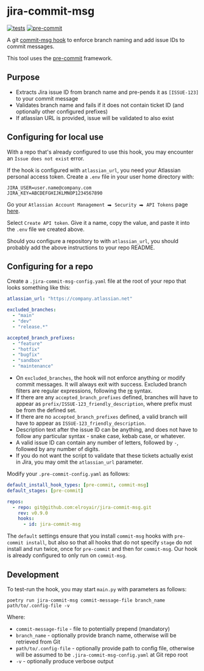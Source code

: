 # jira-commit-msg

[![tests](https://github.com/elroyair/jira-commit-msg/actions/workflows/main.yaml/badge.svg)](https://github.com/elroyair/jira-commit-msg/actions/workflows/main.yaml)
[![pre-commit](https://img.shields.io/badge/pre--commit-enabled-brightgreen?logo=pre-commit)](https://github.com/pre-commit/pre-commit)

A git [commit-msg hook](https://git-scm.com/docs/githooks#_commit_msg) to enforce branch naming and add issue IDs to commit messages.

This tool uses the [pre-commit](https://pre-commit.com/) framework.

## Purpose

- Extracts Jira issue ID from branch name and pre-pends it as `[ISSUE-123]` to your commit message
- Validates branch name and fails if it does not contain ticket ID (and optionally other configured prefixes)
- If atlassian URL is provided, issue will be validated to also exist

## Configuring for local use

With a repo that's already configured to use this hook, you may encounter an `Issue does not exist` error.

If the hook is configured with `atlassian_url`, you need your Atlassian personal access token. Create a `.env` file in your user home directory with:

```shell
JIRA_USER=user.name@company.com
JIRA_KEY=ABCDEFGHIJKLMNOP1234567890
```

Go your `Atlassian Account Management ⮕ Security ⮕ API Tokens` page [here](https://id.atlassian.com/manage-profile/security/api-tokens).

Select `Create API token`. Give it a name, copy the value, and paste it into the `.env` file we created above.

Should you configure a repository to with `atlassian_url`, you should probably add the above instructions to your repo README.

## Configuring for a repo

Create a `.jira-commit-msg-config.yaml` file at the root of your repo that looks something like this:

```yaml
atlassian_url: "https://company.atlassian.net"

excluded_branches:
  - "main"
  - "dev"
  - "release.*"

accepted_branch_prefixes:
  - "feature"
  - "hotfix"
  - "bugfix"
  - "sandbox"
  - "maintenance"
```

- On `excluded_branches`, the hook will not enforce anything or modify commit messages. It will always exit with success. Excluded branch filters are regular expressions, following the [re](https://docs.python.org/3/library/re.html) syntax.
- If there are any `accepted_branch_prefixes` defined, branches will have to appear as `prefix/ISSUE-123_friendly_description`, where prefix must be from the defined set.
- If there are no `accepted_branch_prefixes` defined, a valid branch will have to appear as `ISSUE-123_friendly_description`.
- Description text after the issue ID can be anything, and does not have to follow any particular syntax - snake case, kebab case, or whatever.
- A valid issue ID can contain any number of letters, followed by `-`, followed by any number of digits.
- If you do not want the script to validate that these tickets actually exist in Jira, you may omit the `atlassian_url` parameter.

Modify your `.pre-commit-config.yaml` as follows:

```yaml
default_install_hook_types: [pre-commit, commit-msg]
default_stages: [pre-commit]

repos:
  - repo: git@github.com:elroyair/jira-commit-msg.git
    rev: v0.9.0
    hooks:
      - id: jira-commit-msg
```

The `default` settings ensure that you install `commit-msg` hooks with `pre-commit install`, but also so that all hooks that do not specify `stage` do not install and run twice, once for `pre-commit` and then for `commit-msg`. Our hook is already configured to only run on `commit-msg`.

## Development

To test-run the hook, you may start `main.py` with parameters as follows:

```shell
poetry run jira-commit-msg commit-message-file branch_name path/to/.config-file -v
```

Where:

- `commit-message-file` - file to potentially prepend (mandatory)
- `branch_name` - optionally provide branch name, otherwise will be retrieved from Git
- `path/to/.config-file` - optionally provide path to config file, otherwise will be assumed to be `.jira-commit-msg-config.yaml` at Git repo root
- `-v` - optionally produce verbose output
